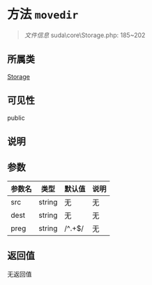 # 方法 `movedir`

> *文件信息* suda\core\Storage.php: 185~202

## 所属类 

[Storage](../Storage.md)

## 可见性

public

## 说明



## 参数


| 参数名 | 类型 | 默认值 | 说明 |
|--------|-----|-------|-------|
| src |  string | 无 | 无 |
| dest |  string | 无 | 无 |
| preg |  string | /^.+$/ | 无 |



## 返回值

无返回值
